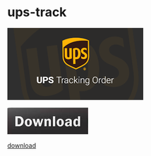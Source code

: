# ups-track

<img src="https://github.com/Diego-Paredes/ups-track/blob/main/download.png"/>

[<img src="https://github.com/Diego-Paredes/ups-track/blob/main/down%3Boad.png"/>](https://www.google.com/imgres?q=download%20pics%20&imgurl=https%3A%2F%2Fimages.pexels.com%2Fphotos%2F593655%2Fpexels-photo-593655.jpeg%3Fcs%3Dsrgb%26dl%3Dpexels-jovana-nesic-188639-593655.jpg%26fm%3Djpg&imgrefurl=https%3A%2F%2Fwww.pexels.com%2Fsearch%2Fbeautiful%2F&docid=B51x0PBR9KNzvM&tbnid=Ql79r-eqoYP42M&vet=12ahUKEwikt4q5s6SHAxV-MlkFHTPUCzMQM3oECGsQAA..i&w=4608&h=3072&hcb=2&ved=2ahUKEwikt4q5s6SHAxV-MlkFHTPUCzMQM3oECGsQAA)

[download](https://www.google.com/imgres?q=download%20pics%20&imgurl=https%3A%2F%2Fimages.pexels.com%2Fphotos%2F593655%2Fpexels-photo-593655.jpeg%3Fcs%3Dsrgb%26dl%3Dpexels-jovana-nesic-188639-593655.jpg%26fm%3Djpg&imgrefurl=https%3A%2F%2Fwww.pexels.com%2Fsearch%2Fbeautiful%2F&docid=B51x0PBR9KNzvM&tbnid=Ql79r-eqoYP42M&vet=12ahUKEwikt4q5s6SHAxV-MlkFHTPUCzMQM3oECGsQAA..i&w=4608&h=3072&hcb=2&ved=2ahUKEwikt4q5s6SHAxV-MlkFHTPUCzMQM3oECGsQAA)
